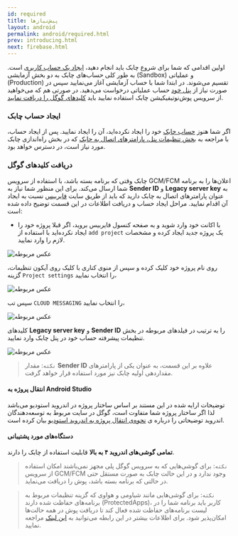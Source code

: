 ```yaml
---
id: required
title: پیش‌نیازها
layout: android
permalink: android/required.html
prev: introducing.html
next: firebase.html
---
```


اولین اقدامی که شما برای شروع چابک باید انجام دهید، [ایجاد یک حساب کاربری](https://chabokpush.com/register.html) است. به طور کلی حساب‌های چابک به دو بخش آزمایشی (Sandbox) و عملیاتی (Production) تقسیم می‌شوند. در ابتدا شما با حساب آزمایشی آغاز می‌نمایید سپس در صورت نیاز از [پنل خود](https://doc.chabokpush.com/panel/settings.html#%D8%AF%D8%B1%D8%AE%D9%88%D8%A7%D8%B3%D8%AA-%D8%AD%D8%B3%D8%A7%D8%A8-%D8%B9%D9%85%D9%84%DB%8C%D8%A7%D8%AA%DB%8C) حساب عملیاتی درخواست می‌دهید. در صورتی هم که می‌خواهید از سرویس پوش‌نوتیفیکیشن چابک استفاده نمایید باید [کلیدهای گوگل را دریافت نمایید](https://doc.chabokpush.com/android/required.html#دریافت-کلیدهای-گوگل).

### ایجاد حساب چابک

اگر شما هنوز [حساب چابک](http://chabokpush.com) خود را ایجاد نکرده‌اید، آن را ایجاد نمایید. پس از ایجاد حساب، با مراجعه به [بخش تنظیمات پنل، پارامترهای اتصال به چابک](https://doc.chabokpush.com/panel/settings.html#%D8%AF%D8%B3%D8%AA%D8%B1%D8%B3%DB%8C%D9%87%D8%A7-%D9%88-%D8%AA%D9%88%DA%A9%D9%86%D9%87%D8%A7) که در بخش راه‌اندازی چابک مورد نیاز است، در دسترس خواهد بود. 


### دریافت ‌کلیدهای گوگل

چابک وقتی که برنامه بسته باشد، با استفاده از سرویس GCM/FCM اعلان‌ها را به برنامه شما ارسال می‌کند. برای این منظور شما نیاز به **Sender ID** و **Legacy server key** به عنوان پارامترهای اتصال به چابک دارید که باید از طریق سایت [فایربیس](https://console.firebase.google.com) نسبت به ایجاد آن اقدام نمایید. مراحل ایجاد حساب و دریافت اطلاعات در این قسمت توضیح داده شده است:


- با اکانت خود وارد شوید و به صفحه کنسول فایربیس بروید، اگر قبلا پروژه خود را ایجاد نکرده‌اید با استفاده از `add project` یک پروژه جدید ایجاد کرده و مشخصات لازم را وارد نمایید.

![عکس مربوطه](http://uupload.ir/files/189r_console.png)


روی نام پروژه خود کلیک کرده و سپس از منوی کناری با کلیک روی آیکون تنظیمات، گزینه `Project settings` را انتخاب نمایید،

![عکس مربوطه](http://uupload.ir/files/4zw7_screen_shot_2017-12-30_at_11.49.18_am.png)


سپس تب `CLOUD MESSAGING` را انتخاب نمایید،

![عکس مربوطه](http://uupload.ir/files/gx28_vjyi_clousd.png)


کلیدهای **Legacy server key** و **Sender ID** را به ترتیب در فیلدهای مربوطه در بخش تنظیمات پیشرفته حساب خود در پنل چابک وارد نمایید.

![عکس مربوطه](https://raw.githubusercontent.com/chabokpush/chabok-assets/master/chabok-docs/android/gcm.png)


> `نکته`: مقدار **Sender ID** علاوه بر این قسمت، به عنوان یکی از پارامترهای مقداردهی اولیه چابک نیز مورد استفاده قرار خواهد گرفت.


#### انتقال پروژه به Android Studio 

توضیحات ارایه شده در این مستند بر اساس ساختار پروژه در اندروید استودیو می‌باشد لذا اگر ساختار پروژه شما متفاوت است، گوگل در سایت مربوط به توسعه‌دهندگان اندروید توضیحاتی را درباره ی [نحوه‌ی انتقال پروژه به اندروید استودیو](https://developer.android.com/studio/intro/migrate.html) بیان کرده است.

#### دستگاه‌های مورد پشتیبانی

**تمامی گوشی‌های اندروید ۴ به بالا** قابلیت استفاده از چابک را دارند.

> `نکته`: برای گوشی‌هایی که به سرویس گوگل پلی مجهز نمی‌باشند امکان استفاده از سرویس GCM/FCM وجود ندارد و در این حالت چابک به صورت مستقل حتی در حالتی که برنامه بسته باشد، پوش را دریافت می‌نماید.

> `نکته`: برای گوشی‌هایی مانند شیاومی و هواوی که گزینه تنظیمات مربوط به برنامه‌های حفاظت شده دارند (ProtectedApps)، کاربر باید برنامه شما را در لیست برنامه‌های حفاظت شده فعال کند تا دریافت پوش در همه حالت‌ها امکان‌پذیر شود. برای اطلاعات بیشتر در این رابطه می‌توانید به [این لینک](https://doc.chabokpush.com/android/troubleshoot.html#%D8%AF%D9%82%D8%AA-%DA%A9%D9%86%DB%8C%D8%AF-%DA%A9%D9%87-%D8%A7%D9%BE%D9%84%DB%8C%DA%A9%DB%8C%D8%B4%D9%86-%D8%AF%D8%B1-%D8%AD%D8%A7%D9%84%D8%AA-force-stop-%D9%86%D8%A8%D8%A7%D8%B4%D8%AF) مراجعه نمایید.









